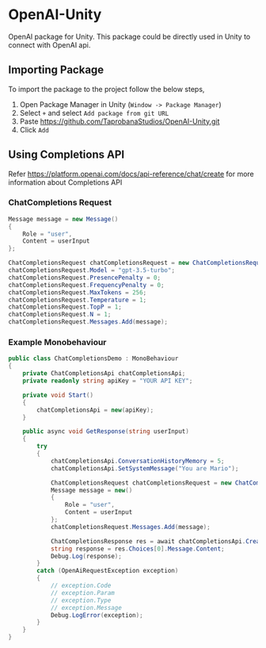 # OpenAI-Unity
OpenAI package for Unity. This package could be directly used in Unity to connect with OpenAI api.

## Importing Package
To import the package to the project follow the below steps,
1. Open Package Manager in Unity (`Window -> Package Manager`)
2. Select `+` and select `Add package from git URL`
3. Paste https://github.com/TaprobanaStudios/OpenAI-Unity.git
4. Click `Add`

## Using Completions API
Refer https://platform.openai.com/docs/api-reference/chat/create for more information about Completions API
### ChatCompletions Request
```csharp
Message message = new Message()
{
    Role = "user",
    Content = userInput
};

ChatCompletionsRequest chatCompletionsRequest = new ChatCompletionsRequest();
chatCompletionsRequest.Model = "gpt-3.5-turbo";
chatCompletionsRequest.PresencePenalty = 0;
chatCompletionsRequest.FrequencyPenalty = 0;
chatCompletionsRequest.MaxTokens = 256;
chatCompletionsRequest.Temperature = 1;
chatCompletionsRequest.TopP = 1;
chatCompletionsRequest.N = 1;
chatCompletionsRequest.Messages.Add(message);
```
### Example Monobehaviour
```csharp
public class ChatCompletionsDemo : MonoBehaviour
{
    private ChatCompletionsApi chatCompletionsApi;
    private readonly string apiKey = "YOUR API KEY";

    private void Start()
    {
        chatCompletionsApi = new(apiKey);
    }

    public async void GetResponse(string userInput)
    {
        try
        {
            chatCompletionsApi.ConversationHistoryMemory = 5;
            chatCompletionsApi.SetSystemMessage("You are Mario");

            ChatCompletionsRequest chatCompletionsRequest = new ChatCompletionsRequest();
            Message message = new()
            {
                Role = "user",
                Content = userInput
            };
            chatCompletionsRequest.Messages.Add(message);

            ChatCompletionsResponse res = await chatCompletionsApi.CreateChatCompletionsRequest(chatCompletionsRequest);
            string response = res.Choices[0].Message.Content;
            Debug.Log(response);
        }
        catch (OpenAiRequestException exception)
        {
            // exception.Code
            // exception.Param
            // exception.Type
            // exception.Message
            Debug.LogError(exception);
        }
    }
}
```


